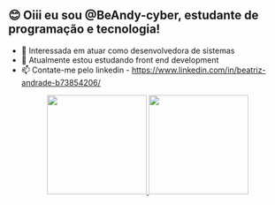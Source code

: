 ## 😊 Oiii eu sou @BeAndy-cyber, estudante de programação e tecnologia!

- 👀 Interessada em atuar como desenvolvedora de sistemas
- 🌱 Atualmente estou estudando front end development
- 📫 Contate-me pelo linkedin - https://www.linkedin.com/in/beatriz-andrade-b73854206/


<div align="center">
  <a href="https://github.com/BeAndy-cyber">
  <img height="180em" src="https://github-readme-stats.vercel.app/api?username=BeAndy-cyber&show_icons=true&theme=dark&include_all_commits=true&count_private=true"/>
  <img height="180em" src="https://github-readme-stats.vercel.app/api/top-langs/?username=BeAndy-cyber&layout=compact&langs_count=7&theme=dark"/>
</div>
